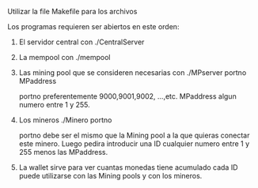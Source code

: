 Utilizar la file Makefile para los archivos

Los programas requieren ser abiertos en este orden:

1. El servidor central con ./CentralServer
2. La mempool con ./mempool
3. Las mining pool que se consideren necesarias con ./MPserver portno MPaddress

	portno preferentemente 9000,9001,9002, ...,etc.
	MPaddress algun numero entre 1 y 255.
	
4. Los mineros ./Minero portno

	portno debe ser el mismo que la Mining pool a la que quieras conectar este minero.
	Luego pedira introducir una ID cualquier numero entre 1 y 255 menos las MPaddress.
	
5. La wallet sirve para ver cuantas monedas tiene acumulado cada ID
	puede utilizarse con las Mining pools y con los mineros.
